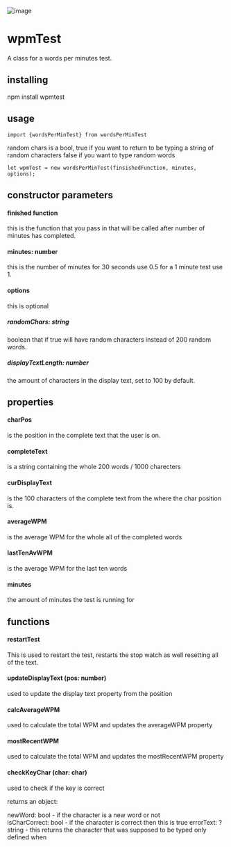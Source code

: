 ![image](https://travis-ci.org/Scoombe/wpmTest.svg?branch=master)

# wpmTest
A class for a words per minutes test. 

## installing

npm install wpmtest


## usage
```
import {wordsPerMinTest} from wordsPerMinTest
```
random chars is a bool, true if you want to return to be typing a string of random characters
false if you want to type random words
```
let wpmTest = new wordsPerMinTest(finsishedFunction, minutes, options);
```

## constructor parameters

#### finished function

this is the function that you pass in that will be called after number of minutes has completed.

#### minutes: number

this is the number of minutes for 30 seconds use 0.5 for a 1 minute test use 1.

#### options

this is optional

##### randomChars: string

boolean that if true will have random characters instead of 200 random words. 

##### displayTextLength: number

the amount of characters in the display text, set to 100 by default.

## properties 

#### charPos
is the position in the complete text that the user is on.

#### completeText
is a string containing the whole 200 words / 1000 charecters

#### curDisplayText
is the 100 characters of the complete text from the where the char position is.

#### averageWPM
is the average WPM for the whole all of the completed words

#### lastTenAvWPM
is the average WPM for the last ten words

#### minutes
the amount of minutes the test is running for

## functions

#### restartTest

This is used to restart the test, restarts the stop watch as well resetting all of the text. 

#### updateDisplayText (pos: number)

used to update the display text property from the position

#### calcAverageWPM

used to calculate the total WPM and updates the averageWPM property

#### mostRecentWPM 

used to calculate the total WPM and updates the mostRecentWPM property

#### checkKeyChar (char: char)

used to check if the key is correct 

returns an object:

newWord: bool - if the character is a new word or not  
isCharCorrect: bool - if the character is correct then this is true
errorText: ?string - this returns the character that was supposed to be typed only defined when

